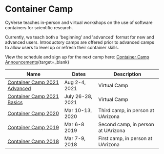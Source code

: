 # Container Camp

CyVerse teaches in-person and virtual workshops on the use of software containers for scientific research. 

Currently, we teach both a 'beginning' and 'advanced' format for new and advanced users. Introductory camps are offered prior to advanced camps to allow users to level up or refresh their container skills.

View the schedule and sign up for the next camp here: [Container Camp Announcements](https://cyverse.org/cc){target=_blank}

| Name | Dates | Description |
|------|-------|-------------|
| [Container Camp 2021 Advanced](https://learning.cyverse.org/projects/cyverse-container-camp/en/latest/index.html) | Aug 2-4, 2021 | Virtual Camp |
| [Container Camp 2021 Basics](https://learning.cyverse.org/projects/cyverse-container-camp/en/latest/index.html) | July 26-28, 2021 | Virtual Camp |
| [Container Camp 2020](https://learning.cyverse.org/projects/Container-camp-2020/en/latest/index.html) | Mar 10-13, 2020 | Third camp, in person at UArizona |
| [Container Camp 2019](https://learning.cyverse.org/projects/container_camp_workshop_2019/en/latest/index.html) | Mar 6-8 2019 | Second camp, in person at UArizona |
| [Container Camp 2018](https://cyverse-container-camp-workshop-2018.readthedocs-hosted.com/en/latest/index.html) | Mar 7-9, 2018 | First camp, in person at UArizona | 

